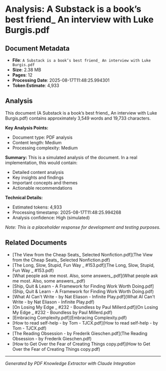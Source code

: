 # Analysis: A Substack is a book’s best friend_ An interview with Luke Burgis.pdf

## Document Metadata
- **File**: `A Substack is a book’s best friend_ An interview with Luke Burgis.pdf`
- **Size**: 2.38 MB
- **Pages**: 12
- **Processing Date**: 2025-08-17T11:48:25.994301
- **Token Estimate**: 4,933

## Analysis

This document (A Substack is a book’s best friend_ An interview with Luke Burgis.pdf) contains approximately 3,549 words and 19,733 characters.

**Key Analysis Points:**
- Document type: PDF analysis
- Content length: Medium
- Processing complexity: Medium

**Summary:**
This is a simulated analysis of the document. In a real implementation, this would contain:
- Detailed content analysis
- Key insights and findings
- Important concepts and themes
- Actionable recommendations

**Technical Details:**
- Estimated tokens: 4,933
- Processing timestamp: 2025-08-17T11:48:25.994268
- Analysis confidence: High (simulated)

*Note: This is a placeholder response for development and testing purposes.*

## Related Documents

- [The View from the Cheap Seats_ Selected Nonfiction.pdf](The View from the Cheap Seats_ Selected Nonfiction.pdf)
- [The Long, Slow, Stupid, Fun Way _ #153.pdf](The Long, Slow, Stupid, Fun Way _ #153.pdf)
- [What people ask me most. Also, some answers_.pdf](What people ask me most. Also, some answers_.pdf)
- [Ship, Quit & Learn - A Framework for Finding Work Worth Doing.pdf](Ship, Quit & Learn - A Framework for Finding Work Worth Doing.pdf)
- [What AI Can't Write - by Nat Eliason - Infinite Play.pdf](What AI Can't Write - by Nat Eliason - Infinite Play.pdf)
- [On Losing My Edge _ #232 - Boundless by Paul Millerd.pdf](On Losing My Edge _ #232 - Boundless by Paul Millerd.pdf)
- [Embracing Complexity.pdf](Embracing Complexity.pdf)
- [How to read self-help - by Tom - TJCX.pdf](How to read self-help - by Tom - TJCX.pdf)
- [The Reading Obsession - by Frederik Gieschen.pdf](The Reading Obsession - by Frederik Gieschen.pdf)
- [How to Get Over the Fear of Creating Things copy.pdf](How to Get Over the Fear of Creating Things copy.pdf)

---
*Generated by PDF Knowledge Extractor with Claude Integration*
